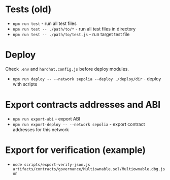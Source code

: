 # Tests (old)

- `npm run test` - run all test files
- `npm run test -- ./path/to/*` - run all test files in directory
- `npm run test -- ./path/to/test.js` - run target test file

# Deploy

Check `.env` and `hardhat.config.js` before deploy modules.

- `npm run deploy -- --network sepolia --deploy ./deploy/dir` - deploy with scripts

# Export contracts addresses and ABI

- `npm run export-abi` - export ABI
- `npm run export-deploy -- --network sepolia` - export contract addresses for this network

# Export for verification (example)

- `node scripts/export-verify-json.js artifacts/contracts/governance/Multiownable.sol/Multiownable.dbg.json`